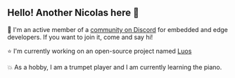 ## Hello! Another Nicolas here 👋

🔭 I'm an active member of a [community on Discord](https://discord.gg/hpBp9bnpr7) for embedded and edge developers. If you want to join it, come and say hi!

:star: I'm currently working on an open-source project named [Luos](https://github.com/Luos-io)

:boom: As a hobby, I am a trumpet player and I am currently learning the piano.


